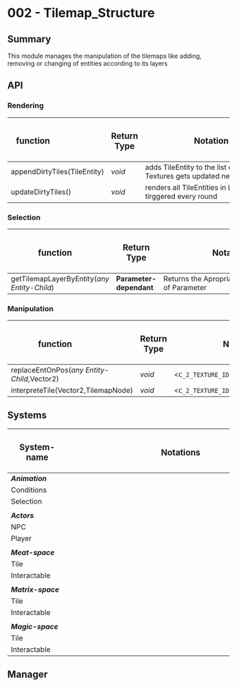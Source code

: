 # 002 - Tilemap_Structure

## Summary
This module manages the manipulation of the tilemaps like adding, removing or changing of entities according to its layers

## API

### Rendering

| <h3 style="width:100px"> **function** </h3> | <h3>**Return Type**</h3> | <h3 style="width:300px"> **Notation** </h3>                           |  
|---------------------------------------------|--------------------------|-----------------------------------------------------------------------|
| appendDirtyTiles(TileEntity)                | *void*                   | adds TileEntity to the list of which Textures gets updated next round |
| updateDirtyTiles()                          | *void*                   | renders all TileEntities in List,is also tirggered every round        |




### Selection
| <h3 style="width:200px"> **function** </h3> | <h3>**Return Type**</h3> | <h3 style="width:300px"> **Notation** </h3>              |  
|---------------------------------------------|--------------------------|----------------------------------------------------------|
| getTilemapLayerByEntity(*any Entity-Child*)              | **Parameter-dependant**  | Returns the Apropriate Tilemap-Node of Parameter         |

  


### Manipulation
| <h3 style="width:200px"> **function** </h3> | <h3>**Return Type**</h3> | <h3 style="width:300px"> **Notation** </h3>              |  
|---------------------------------------------|-------------------|-----------------------------------------------------------------|
| replaceEntOnPos(*any Entity-Child*,Vector2) | *void*            | <``C_2_TEXTURE_ID`` : TileEntity>                           |
| interpreteTile(Vector2,TilemapNode)         | *void*            | <``C_2_TEXTURE_ID`` : TileEntity>                           |





## Systems

| <h3 style="width:119px"> **System-name** </h3> | <h3 style="width:500px"> **Notations** </h3>                                                             |   
|------------------------------------------------|----------------------------------------------------------------------------------------------------------|
| ***Animation***                                |                                                                                                          |
| Conditions                                     |                                                                                                          |
| Selection                                      |                                                                                                          |
|                                                |                                                                                                          |
| ***Actors***                                   |                                                                                                          |
| NPC                                            |                                                                                                          |
| Player                                         |                                                                                                          |
|                                                |                                                                                                          |
| ***Meat-space***                               |                                                                                                          |
| Tile                                           |                                                                                                          |
| Interactable                                   |                                                                                                          |
|                                                |                                                                                                          |
| ***Matrix-space***                             |                                                                                                          |
| Tile                                           |                                                                                                          |
| Interactable                                   |                                                                                                          |
|                                                |                                                                                                          |
| ***Magic-space***                              |                                                                                                          |
| Tile                                           |                                                                                                          |
| Interactable                                   |                                                                                                          |


## Manager
